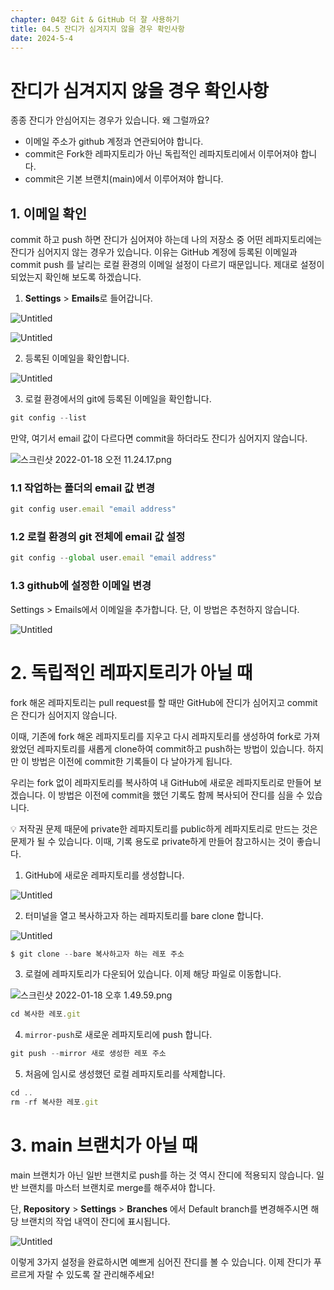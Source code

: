 ```yaml
---
chapter: 04장 Git & GitHub 더 잘 사용하기
title: 04.5 잔디가 심겨지지 않을 경우 확인사항
date: 2024-5-4
---
```


# 잔디가 심겨지지 않을 경우 확인사항

종종 잔디가 안심어지는 경우가 있습니다. 왜 그럴까요?

- 이메일 주소가 github 계정과 연관되어야 합니다.
- commit은 Fork한 레파지토리가 아닌 독립적인 레파지토리에서 이루어져야 합니다.
- commit은 기본 브랜치(main)에서 이루어져야 합니다.

## 1. 이메일 확인

commit 하고 push 하면 잔디가 심어져야 하는데 나의 저장소 중 어떤 레파지토리에는 잔디가 심어지지 않는 경우가 있습니다. 이유는 GitHub 계정에 등록된 이메일과 commit push 를 날리는 로컬 환경의 이메일 설정이 다르기 때문입니다. 제대로 설정이 되었는지 확인해 보도록 하겠습니다.

1. **Settings** > **Emails**로 들어갑니다.

![Untitled](/images/github/chapter04-5a/Untitled.png)

![Untitled](/images/github/chapter04-5a/Untitled%201.png)

2.  등록된 이메일을 확인합니다.

![Untitled](/images/github/chapter04-5a/Untitled%202.png)

3. 로컬 환경에서의 git에 등록된 이메일을 확인합니다.

```jsx
git config --list
```

만약, 여기서 email 값이 다르다면 commit을 하더라도 잔디가 심어지지 않습니다.

![스크린샷 2022-01-18 오전 11.24.17.png](/images/github/chapter04-5a/%E1%84%89%E1%85%B3%E1%84%8F%E1%85%B3%E1%84%85%E1%85%B5%E1%86%AB%E1%84%89%E1%85%A3%E1%86%BA_2022-01-18_%E1%84%8B%E1%85%A9%E1%84%8C%E1%85%A5%E1%86%AB_11.24.17.png)

### 1.1 작업하는 폴더의 email 값 변경

```jsx
git config user.email "email address"
```

### 1.2 로컬 환경의 git 전체에 email 값 설정

```jsx
git config --global user.email "email address"
```

### 1.3 github에 설정한 이메일 변경

Settings > Emails에서 이메일을 추가합니다. 단, 이 방법은 추천하지 않습니다.

![Untitled](/images/github/chapter04-5a/Untitled%203.png)

# 2. 독립적인 레파지토리가 아닐 때

fork 해온 레파지토리는 pull request를 할 때만 GitHub에 잔디가 심어지고 commit은 잔디가 심어지지 않습니다.

이때, 기존에 fork 해온 레파지토리를 지우고 다시 레파지토리를 생성하여 fork로 가져왔었던 레파지토리를 새롭게 clone하여 commit하고 push하는 방법이 있습니다. 하지만 이 방법은 이전에 commit한 기록들이 다 날아가게 됩니다.

우리는 fork 없이 레파지토리를 복사하여 내 GitHub에 새로운 레파지토리로 만들어 보겠습니다. 이 방법은 이전에 commit을 했던 기록도 함께 복사되어 잔디를 심을 수 있습니다.

<aside>
💡 저작권 문제 때문에 private한 레파지토리를 public하게 레파지토리로 만드는 것은 문제가 될 수 있습니다. 이때, 기록 용도로 private하게 만들어 참고하시는 것이 좋습니다.

</aside>

1. GitHub에 새로운 레파지토리를 생성합니다.

![Untitled](/images/github/chapter04-5a/Untitled%204.png)

2. 터미널을 열고 복사하고자 하는 레파지토리를 bare clone 합니다.

![Untitled](/images/github/chapter04-5a/Untitled%205.png)

```jsx
$ git clone --bare 복사하고자 하는 레포 주소
```

3. 로컬에 레파지토리가 다운되어 있습니다. 이제 해당 파일로 이동합니다.

![스크린샷 2022-01-18 오후 1.49.59.png](/images/github/chapter04-5a/%E1%84%89%E1%85%B3%E1%84%8F%E1%85%B3%E1%84%85%E1%85%B5%E1%86%AB%E1%84%89%E1%85%A3%E1%86%BA_2022-01-18_%E1%84%8B%E1%85%A9%E1%84%92%E1%85%AE_1.49.59.png)

```jsx
cd 복사한 레포.git
```

4. `mirror-push`로 새로운 레파지토리에 push 합니다.

```jsx
git push --mirror 새로 생성한 레포 주소
```

5. 처음에 임시로 생성했던 로컬 레파지토리를 삭제합니다.

```jsx
cd ..
rm -rf 복사한 레포.git
```

# 3. main 브랜치가 아닐 때

main 브랜치가 아닌 일반 브랜치로 push를 하는 것 역시 잔디에 적용되지 않습니다. 일반 브랜치를 마스터 브랜치로 merge를 해주셔야 합니다.

단, **Repository** > **Settings** > **Branches** 에서 Default branch를 변경해주시면 해당 브랜치의 작업 내역이 잔디에 표시됩니다.

![Untitled](/images/github/chapter04-5a/Untitled%206.png)

이렇게 3가지 설정을 완료하시면 예쁘게 심어진 잔디를 볼 수 있습니다. 이제 잔디가 푸르르게 자랄 수 있도록 잘 관리해주세요!
